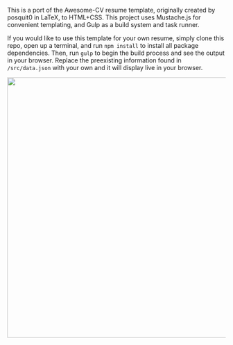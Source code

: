 This is a port of the Awesome-CV resume template, originally created by posquit0 in LaTeX, to HTML+CSS. This project uses Mustache.js for convenient templating, and Gulp as a build system and task runner.

If you would like to use this template for your own resume, simply clone this repo, open up a terminal, and run `npm install` to install all package dependencies. Then, run `gulp` to begin the build process and see the output in your browser. Replace the preexisting information found in `/src/data.json` with your own and it will display live in your browser.


<img width=600 src="https://user-images.githubusercontent.com/5069711/29247694-5ffca116-7fd8-11e7-85b7-f7120e4d1c83.png">
